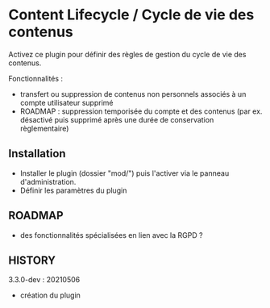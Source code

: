 Content Lifecycle / Cycle de vie des contenus
=============================================

Activez ce plugin pour définir des règles de gestion du cycle de vie des contenus. 

Fonctionnalités : 
 - transfert ou suppression de contenus non personnels associés à un compte utilisateur supprimé
 - ROADMAP : suppression temporisée du compte et des contenus (par ex. désactivé puis supprimé après une durée de conservation règlementaire)



## Installation
- Installer le plugin (dossier "mod/") puis l'activer via le panneau d'administration.
- Définir les paramètres du plugin


## ROADMAP
 * des fonctionnalités spécialisées en lien avec la RGPD ?


## HISTORY
3.3.0-dev : 20210506
 - création du plugin


